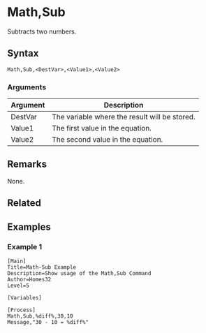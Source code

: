 # Math,Sub

Subtracts two numbers.

## Syntax

```pebakery
Math,Sub,<DestVar>,<Value1>,<Value2>
```

### Arguments

| Argument | Description |
| --- | --- |
| DestVar | The variable where the result will be stored. |
| Value1 | The first value  in the equation. |
| Value2 | The second value in the equation. |

## Remarks

None.

## Related

## Examples

### Example 1

```pebakery
[Main]
Title=Math-Sub Example
Description=Show usage of the Math,Sub Command
Author=Homes32
Level=5

[Variables]

[Process]
Math,Sub,%diff%,30,10
Message,"30 - 10 = %diff%"
```